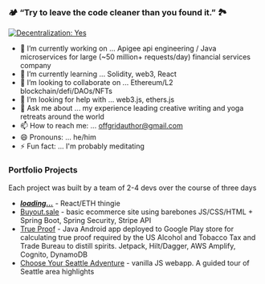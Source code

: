 ### 🏕 “Try to leave the code cleaner than you found it.” 🏞

[![Decentralization: Yes](https://img.shields.io/badge/Decentralization:-Yes-GREEN.svg)](https://shields.io/)

- 🔭 I’m currently working on ... Apigee api engineering / Java microservices for large (~50 million+ requests/day) financial services company
- 🌱 I’m currently learning ... Solidity, web3, React
- 👯 I’m looking to collaborate on ... Ethereum/L2 blockchain/defi/DAOs/NFTs
- 🤔 I’m looking for help with ... web3.js, ethers.js
- 💬 Ask me about ... my experience leading creative writing and yoga retreats around the world
- 📫 How to reach me: ... offgridauthor@gmail.com
- 😄 Pronouns: ... he/him
- ⚡ Fun fact: ... I'm probably meditating


### Portfolio Projects

Each project was built by a team of 2-4 devs over the course of three days

- [___loading...___]() - React/ETH thingie
- [Buyout.sale](https://github.com/team-plains/buyout) - basic ecommerce site using barebones JS/CSS/HTML + Spring Boot, Spring Security, Stripe API
- [True Proof](https://github.com/TrueProofTeam/true-proof) - Java Android app deployed to Google Play store for calculating true proof required by the US Alcohol and Tobacco Tax and Trade Bureau to distill spirits. Jetpack, Hilt/Dagger, AWS Amplify, Cognito, DynamoDB
- [Choose Your Seattle Adventure](https://github.com/choose-your-adventure/final-project) - vanilla JS webapp. A guided tour of Seattle area highlights
